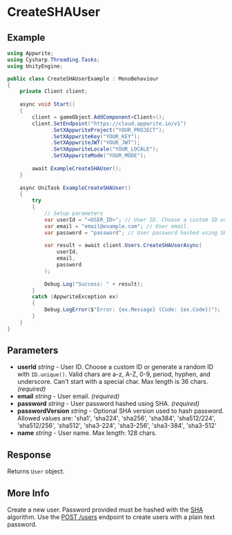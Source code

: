 # CreateSHAUser

## Example

```csharp
using Appwrite;
using Cysharp.Threading.Tasks;
using UnityEngine;

public class CreateSHAUserExample : MonoBehaviour
{
    private Client client;
    
    async void Start()
    {
        client = gameObject.AddComponent<Client>();
        client.SetEndpoint("https://cloud.appwrite.io/v1")
              .SetXAppwriteProject("YOUR_PROJECT");
              .SetXAppwriteKey("YOUR_KEY");
              .SetXAppwriteJWT("YOUR_JWT");
              .SetXAppwriteLocale("YOUR_LOCALE");
              .SetXAppwriteMode("YOUR_MODE");
        
        await ExampleCreateSHAUser();
    }
    
    async UniTask ExampleCreateSHAUser()
    {
        try
        {
            // Setup parameters
            var userId = "<USER_ID>"; // User ID. Choose a custom ID or generate a random ID with `ID.unique()`. Valid chars are a-z, A-Z, 0-9, period, hyphen, and underscore. Can&#039;t start with a special char. Max length is 36 chars.
            var email = "email@example.com"; // User email.
            var password = "password"; // User password hashed using SHA.
            
            var result = await client.Users.CreateSHAUserAsync(
                userId,
                email,
                password
            );
            
            Debug.Log("Success: " + result);
        }
        catch (AppwriteException ex)
        {
            Debug.LogError($"Error: {ex.Message} (Code: {ex.Code})");
        }
    }
}
```

## Parameters

- **userId** *string* - User ID. Choose a custom ID or generate a random ID with `ID.unique()`. Valid chars are a-z, A-Z, 0-9, period, hyphen, and underscore. Can&#039;t start with a special char. Max length is 36 chars. *(required)*
- **email** *string* - User email. *(required)*
- **password** *string* - User password hashed using SHA. *(required)*
- **passwordVersion** *string* - Optional SHA version used to hash password. Allowed values are: &#039;sha1&#039;, &#039;sha224&#039;, &#039;sha256&#039;, &#039;sha384&#039;, &#039;sha512/224&#039;, &#039;sha512/256&#039;, &#039;sha512&#039;, &#039;sha3-224&#039;, &#039;sha3-256&#039;, &#039;sha3-384&#039;, &#039;sha3-512&#039;
- **name** *string* - User name. Max length: 128 chars.

## Response

Returns `User` object.
## More Info

Create a new user. Password provided must be hashed with the [SHA](https://en.wikipedia.org/wiki/Secure_Hash_Algorithm) algorithm. Use the [POST /users](https://appwrite.io/docs/server/users#usersCreate) endpoint to create users with a plain text password.
